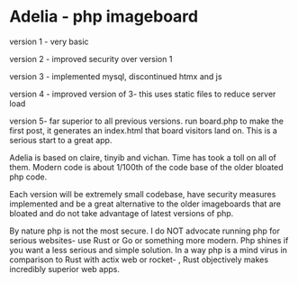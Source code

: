 # Adelia - php imageboard


version 1 - very basic 

version 2 - improved security over version 1 

version 3 - implemented mysql, discontinued htmx and js 

version 4 - improved version of 3- this uses static files to reduce server load

version 5- far superior to all previous versions. run board.php to make the first post, it generates an index.html that board visitors land on. This is a serious start to a great app. 




Adelia is based on claire, tinyib and vichan. Time has took a toll on all of them. Modern code is about 1/100th of the code base of the older bloated php code. 

Each version will be extremely small codebase, have security measures implemented and be a great alternative to the older imageboards that are bloated and do not take advantage of latest versions of php. 

By nature php is not the most secure. I do NOT advocate running php for serious websites- use Rust or Go or something more modern. Php shines if you want a less serious and simple solution. In a way php is a mind virus in comparison to Rust with actix web or rocket- , Rust objectively makes incredibly superior web apps. 
 
